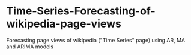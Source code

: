 # Time-Series-Forecasting-of-wikipedia-page-views
Forecasting page views of wikipedia ("Time Series" page) using AR, MA and ARIMA models
